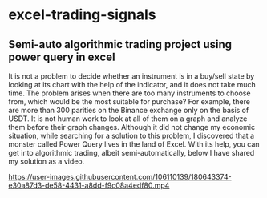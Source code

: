 # excel-trading-signals
## Semi-auto algorithmic trading project using power query in excel

It is not a problem to decide whether an instrument is in a buy/sell state by looking at its chart with the help of the indicator, and it does not take much time.
The problem arises when there are too many instruments to choose from, which would be the most suitable for purchase?
For example, there are more than 300 parities on the Binance exchange only on the basis of USDT.
It is not human work to look at all of them on a graph and analyze them before their graph changes.
Although it did not change my economic situation, while searching for a solution to this problem, I discovered that a monster called Power Query lives in the land of Excel.
With its help, you can get into algorithmic trading, albeit semi-automatically, below I have shared my solution as a video.


https://user-images.githubusercontent.com/106110139/180643374-e30a87d3-de58-4431-a8dd-f9c08a4edf80.mp4

